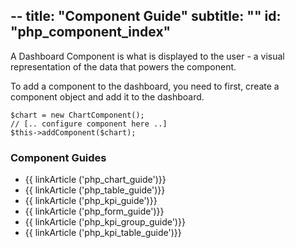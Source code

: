 --
title: "Component Guide"
subtitle: ""
id: "php_component_index"
--


A Dashboard Component is what is displayed to the user - a visual representation of the data that powers the component.

To add a component to the dashboard, you need to first, create a component object and add it to the dashboard.

~~~
$chart = new ChartComponent();
// [.. configure component here ..]
$this->addComponent($chart);
~~~

### Component Guides

* {{ linkArticle ('php_chart_guide')}}
* {{ linkArticle ('php_table_guide')}}
* {{ linkArticle ('php_kpi_guide')}}
* {{ linkArticle ('php_form_guide')}}
* {{ linkArticle ('php_kpi_group_guide')}}
* {{ linkArticle ('php_kpi_table_guide')}}

